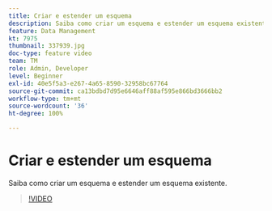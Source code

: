 ```yaml
---
title: Criar e estender um esquema
description: Saiba como criar um esquema e estender um esquema existente.
feature: Data Management
kt: 7975
thumbnail: 337939.jpg
doc-type: feature video
team: TM
role: Admin, Developer
level: Beginner
exl-id: 40e5f5a3-e267-4a65-8590-32958bc67764
source-git-commit: ca13bdbd7d95e6646aff88af595e866bd3666bb2
workflow-type: tm+mt
source-wordcount: '36'
ht-degree: 100%

---
```


# Criar e estender um esquema

Saiba como criar um esquema e estender um esquema existente.

>[!VIDEO](https://video.tv.adobe.com/v/337939?quality=12)
